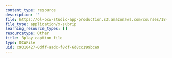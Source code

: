 ```yaml
---
content_type: resource
description: ''
file: https://ol-ocw-studio-app-production.s3.amazonaws.com/courses/18-01sc-single-variable-calculus-fall-2010/c93104270dffaadcf8df6d8cc199bce9_lEOjMAmkI-U.srt
file_type: application/x-subrip
learning_resource_types: []
resourcetype: Other
title: 3play caption file
type: OCWFile
uid: c9310427-0dff-aadc-f8df-6d8cc199bce9
---
```

